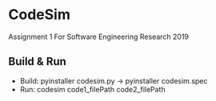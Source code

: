 # CodeSim
Assignment 1 For Software Engineering Research 2019
## Build & Run
* Build: pyinstaller codesim.py -> pyinstaller codesim.spec
* Run: codesim code1_filePath code2_filePath

